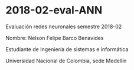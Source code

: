 # 2018-02-eval-ANN
Evaluación redes neuronales semestre 2018-02

Nombre: Nelson Felipe Barco Benavides

Estudiante de Ingeniería de sistemas e informática

Universidad Nacional de Colombia, sede Medellín
